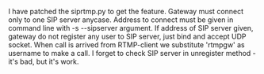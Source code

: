 I have patched the siprtmp.py to get the feature. 
Gateway must connect only to one SIP server anycase. 
Address to connect must be given in command line with -s --sipserver argument. 
If address of SIP server given, gateway do not register any user to SIP server, 
just bind and accept UDP socket. 
When call is arrived from RTMP-client we substitute 'rtmpgw' as username to make a call.
I forget to check SIP server in unregister method - it's bad, but it's work. 


